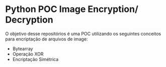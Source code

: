 # Python POC Image Encryption/ Decryption

O objetivo desse repositórios é uma POC utilizando os seguintes conceitos
para encriptação de arquivos de image:

- Bytearray
- Operação XOR
- Encriptação Simétrica

